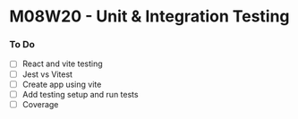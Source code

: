 # M08W20 - Unit & Integration Testing

### To Do
- [ ] React and vite testing
- [ ] Jest vs Vitest
- [ ] Create app using vite
- [ ] Add testing setup and run tests
- [ ] Coverage

